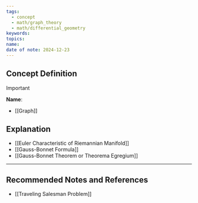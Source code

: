 ```yaml
---
tags:
  - concept
  - math/graph_theory
  - math/differential_geometry
keywords: 
topics: 
name: 
date of note: 2024-12-23
---
```


## Concept Definition

>[!important]
>**Name**: 


- [[Graph]]

## Explanation


- [[Euler Characteristic of Riemannian Manifold]]
- [[Gauss-Bonnet Formula]]
- [[Gauss-Bonnet Theorem or Theorema Egregium]]




-----------
##  Recommended Notes and References


- [[Traveling Salesman Problem]]